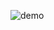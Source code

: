![demo](https://github.com/quickbreak/school_projects/blob/main/Lazarus%20-%20Визуализация/Вычисление%20площади%20под%20графиком%20(интересны%20вычисления)/буква%20б/Демонстрация.png.jpg)
